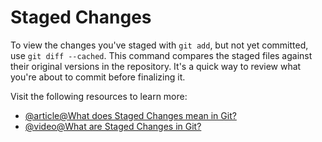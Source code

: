 # Staged Changes

To view the changes you've staged with `git add`, but not yet committed, use `git diff --cached`. This command compares the staged files against their original versions in the repository. It's a quick way to review what you're about to commit before finalizing it.

Visit the following resources to learn more:

- [@article@What does Staged Changes mean in Git?](https://dillionmegida.com/p/staged-changes-in-git/)
- [@video@What are Staged Changes in Git?](https://www.youtube.com/watch?v=HyeNfWZBut8)